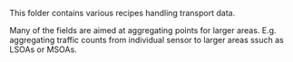 This folder contains various recipes handling transport data.

Many of the fields are aimed at aggregating points for larger areas.
E.g. aggregating traffic counts from individual sensor to larger areas
ssuch as LSOAs or MSOAs.
